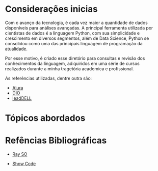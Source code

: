 # Considerações inicias

Com o avanço da tecnologia, é cada vez maior a quantidade de dados disponíveis para análises avançadas. A principal ferramenta utilizada por cientistas de dados é a linguagem Python, com sua simplicidade e crescimento em diversos segmentos, além de Data Science, Python se consolidou como uma das principais linguagem de programação da atualidade.

Por esse motivo, é criado esse diretório para consultas e revisão dos conhecimentos da linguagem, adiquiridos em uma série de cursos realizados durante a minha tragetória academica e profissional.

As referências utilizadas, dentre outra são:
- [Alura](https://cursos.alura.com.br/)
- [DIO](https://web.dio.me/)
- [leadDELL](https://leadfortaleza.com.br/portal)

# Tópicos abordados



# Refências Bibliográficas

- [Ray SO](https://ray.so)

- [Show Code](https://showcode.app/)